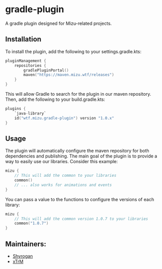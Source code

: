 # gradle-plugin

A gradle plugin designed for Mizu-related projects.

## Installation

To install the plugin, add the following to your settings.gradle.kts:
```kotlin
pluginManagement {
    repositories {
        gradlePluginPortal()
        maven("https://maven.mizu.wtf/releases")
    }
}
```
This will allow Gradle to search for the plugin in our maven repository.  
Then, add the following to your build.gradle.kts:

```kotlin
plugins {
    `java-library`
    id("wtf.mizu.gradle-plugin") version "1.0.x"
}
```

## Usage

The plugin will automatically configure the maven repository for both dependencies and publishing.
The main goal of the plugin is to provide a way to easily use our libraries. Consider this example:
```kotlin
mizu {
    // This will add the common to your libraries
    common()
    // ... also works for animations and events
}
```

You can pass a value to the functions to configure the versions of each library:

```kotlin
mizu {
    // This will add the common version 1.0.7 to your libraries
    common("1.0.7")
}
```

## Maintainers:

- [Shyrogan](https://github.com/Shyrogan)
- [xTrM](https://github.com/xTrM-EN)